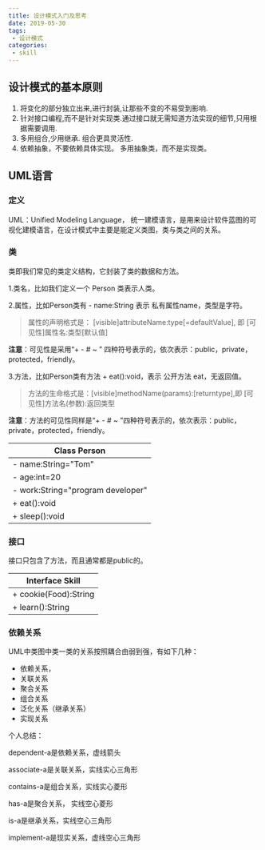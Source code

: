 ```yaml
---
title: 设计模式入门及思考
date: 2019-05-30
tags:
 - 设计模式
categories:
 - skill
---
```


## 设计模式的基本原则

1. 将变化的部分独立出来,进行封装,让那些不变的不易受到影响.
2. 针对接口编程,而不是针对实现类.通过接口就无需知道方法实现的细节,只用根据需要调用.
3. 多用组合,少用继承. 组合更具灵活性.
4. 依赖抽象，不要依赖具体实现。 多用抽象类，而不是实现类。

## UML语言

### 定义

UML：Unified Modeling Language， 统一建模语言，是用来设计软件蓝图的可视化建模语言，在设计模式中主要是能定义类图，类与类之间的关系。

### 类

类即我们常见的类定义结构，它封装了类的数据和方法。

1.类名，比如我们定义一个 Person 类表示人类。

2.属性，比如Person类有 - name:String 表示 私有属性name，类型是字符。

> 属性的声明格式是： [visible]attributeName:type[=defaultValue], 即 [可见性]属性名:类型[默认值]

**注意**：可见性是采用“+ - # ~ ” 四种符号表示的，依次表示：public，private，protected，friendly。

3.方法，比如Person类有方法 + eat():void，表示 公开方法 eat，无返回值。

> 方法的生命格式是：[visible]methodName(params):[returntype],即 [可见性]方法名(参数):返回类型  

**注意**：方法的可见性同样是“+ - # ~ ”四种符号表示的，依次表示：public，private，protected，friendly。

Class Person|
---|
- name:String="Tom"|
- age:int=20|
- work:String="program developer"|
+ eat():void|
+ sleep():void|

### 接口

接口只包含了方法，而且通常都是public的。

Interface Skill|
---|
+ cookie(Food):String|
+ learn():String|

### 依赖关系

UML中类图中类一类的关系按照耦合由弱到强，有如下几种：

- 依赖关系，
- 关联关系
- 聚合关系
- 组合关系
- 泛化关系（继承关系）
- 实现关系

个人总结：

dependent-a是依赖关系，虚线箭头

associate-a是关联关系，实线实心三角形

contains-a是组合关系，实线实心菱形

has-a是聚合关系， 实线空心菱形

is-a是继承关系，实线空心三角形

implement-a是现实关系，虚线空心三角形
